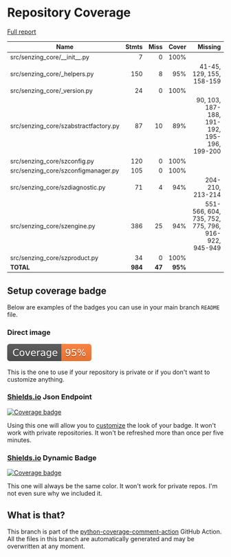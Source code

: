 # Repository Coverage

[Full report](https://htmlpreview.github.io/?https://github.com/senzing-garage/sz-sdk-python-core/blob/python-coverage-comment-action-data/htmlcov/index.html)

| Name                                   |    Stmts |     Miss |   Cover |   Missing |
|--------------------------------------- | -------: | -------: | ------: | --------: |
| src/senzing\_core/\_\_init\_\_.py      |        7 |        0 |    100% |           |
| src/senzing\_core/\_helpers.py         |      150 |        8 |     95% |41-45, 129, 155, 158-159 |
| src/senzing\_core/\_version.py         |       24 |        0 |    100% |           |
| src/senzing\_core/szabstractfactory.py |       87 |       10 |     89% |90, 103, 187-188, 191-192, 195-196, 199-200 |
| src/senzing\_core/szconfig.py          |      120 |        0 |    100% |           |
| src/senzing\_core/szconfigmanager.py   |      105 |        0 |    100% |           |
| src/senzing\_core/szdiagnostic.py      |       71 |        4 |     94% |204-210, 213-214 |
| src/senzing\_core/szengine.py          |      386 |       25 |     94% |551-566, 604, 735, 752, 775, 796, 916-922, 945-949 |
| src/senzing\_core/szproduct.py         |       34 |        0 |    100% |           |
|                              **TOTAL** |  **984** |   **47** | **95%** |           |


## Setup coverage badge

Below are examples of the badges you can use in your main branch `README` file.

### Direct image

[![Coverage badge](https://raw.githubusercontent.com/senzing-garage/sz-sdk-python-core/python-coverage-comment-action-data/badge.svg)](https://htmlpreview.github.io/?https://github.com/senzing-garage/sz-sdk-python-core/blob/python-coverage-comment-action-data/htmlcov/index.html)

This is the one to use if your repository is private or if you don't want to customize anything.

### [Shields.io](https://shields.io) Json Endpoint

[![Coverage badge](https://img.shields.io/endpoint?url=https://raw.githubusercontent.com/senzing-garage/sz-sdk-python-core/python-coverage-comment-action-data/endpoint.json)](https://htmlpreview.github.io/?https://github.com/senzing-garage/sz-sdk-python-core/blob/python-coverage-comment-action-data/htmlcov/index.html)

Using this one will allow you to [customize](https://shields.io/endpoint) the look of your badge.
It won't work with private repositories. It won't be refreshed more than once per five minutes.

### [Shields.io](https://shields.io) Dynamic Badge

[![Coverage badge](https://img.shields.io/badge/dynamic/json?color=brightgreen&label=coverage&query=%24.message&url=https%3A%2F%2Fraw.githubusercontent.com%2Fsenzing-garage%2Fsz-sdk-python-core%2Fpython-coverage-comment-action-data%2Fendpoint.json)](https://htmlpreview.github.io/?https://github.com/senzing-garage/sz-sdk-python-core/blob/python-coverage-comment-action-data/htmlcov/index.html)

This one will always be the same color. It won't work for private repos. I'm not even sure why we included it.

## What is that?

This branch is part of the
[python-coverage-comment-action](https://github.com/marketplace/actions/python-coverage-comment)
GitHub Action. All the files in this branch are automatically generated and may be
overwritten at any moment.